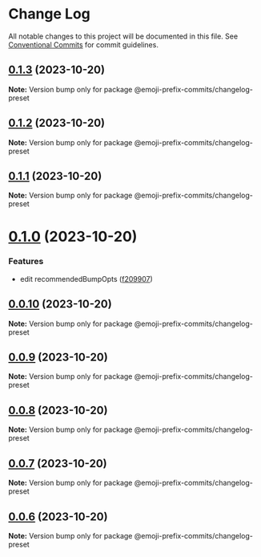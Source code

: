 # Change Log

All notable changes to this project will be documented in this file.
See [Conventional Commits](https://conventionalcommits.org) for commit guidelines.

## [0.1.3](https://github.com/HADB/emoji-prefix-commits/compare/v0.1.2...v0.1.3) (2023-10-20)

**Note:** Version bump only for package @emoji-prefix-commits/changelog-preset





## [0.1.2](https://github.com/HADB/emoji-prefix-commits/compare/v0.1.1...v0.1.2) (2023-10-20)

**Note:** Version bump only for package @emoji-prefix-commits/changelog-preset





## [0.1.1](https://github.com/HADB/emoji-prefix-commits/compare/v0.1.0...v0.1.1) (2023-10-20)

**Note:** Version bump only for package @emoji-prefix-commits/changelog-preset





# [0.1.0](https://github.com/HADB/emoji-prefix-commits/compare/v0.0.10...v0.1.0) (2023-10-20)


### Features

* edit recommendedBumpOpts ([f209907](https://github.com/HADB/emoji-prefix-commits/commit/f20990707344013d92799e1f4b9748f1259aa3d8))





## [0.0.10](https://github.com/HADB/emoji-prefix-commits/compare/v0.0.9...v0.0.10) (2023-10-20)

**Note:** Version bump only for package @emoji-prefix-commits/changelog-preset





## [0.0.9](https://github.com/HADB/emoji-prefix-commits/compare/v0.0.8...v0.0.9) (2023-10-20)

**Note:** Version bump only for package @emoji-prefix-commits/changelog-preset





## [0.0.8](https://github.com/HADB/emoji-prefix-commits/compare/v0.0.7...v0.0.8) (2023-10-20)

**Note:** Version bump only for package @emoji-prefix-commits/changelog-preset





## [0.0.7](https://github.com/HADB/emoji-prefix-commits/compare/v0.0.6...v0.0.7) (2023-10-20)

**Note:** Version bump only for package @emoji-prefix-commits/changelog-preset





## [0.0.6](https://github.com/HADB/emoji-prefix-commits/compare/v0.0.5...v0.0.6) (2023-10-20)

**Note:** Version bump only for package @emoji-prefix-commits/changelog-preset
